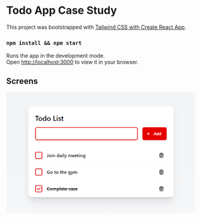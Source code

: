 # Todo App Case Study

This project was bootstrapped with [Tailwind CSS with Create React App](https://tailwindcss.com/docs/guides/create-react-app).
### `npm install && npm start`

Runs the app in the development mode.\
Open [http://localhost:3000](http://localhost:3000) to view it in your browser.

## Screens

![Todo App](https://github.com/selimatac/todo-app/blob/master/public/todo-app-ss.png)